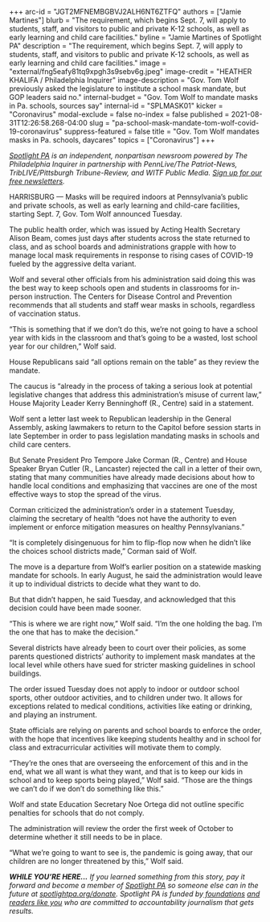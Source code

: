 +++
arc-id = "JGT2MFNEMBGBVJ2ALH6NT6ZTFQ"
authors = ["Jamie Martines"]
blurb = "The requirement, which begins Sept. 7, will apply to students, staff, and visitors to public and private K-12 schools, as well as early learning and child care facilities."
byline = "Jamie Martines of Spotlight PA"
description = "The requirement, which begins Sept. 7, will apply to students, staff, and visitors to public and private K-12 schools, as well as early learning and child care facilities."
image = "external/fng5eafy81tq9xpgh3s9sebv6g.jpeg"
image-credit = "HEATHER KHALIFA / Philadelphia Inquirer"
image-description = "Gov. Tom Wolf previously asked the legislature to institute a school mask mandate, but GOP leaders said no."
internal-budget = "Gov. Tom Wolf to mandate masks in Pa. schools, sources say"
internal-id = "SPLMASK01"
kicker = "Coronavirus"
modal-exclude = false
no-index = false
published = 2021-08-31T12:26:58.268-04:00
slug = "pa-school-mask-mandate-tom-wolf-covid-19-coronavirus"
suppress-featured = false
title = "Gov. Tom Wolf mandates masks in Pa. schools, daycares"
topics = ["Coronavirus"]
+++

<a href="https://www.spotlightpa.org/"><i>Spotlight PA</i></a><i> is an independent, nonpartisan newsroom powered by The Philadelphia Inquirer in partnership with PennLive/The Patriot-News, TribLIVE/Pittsburgh Tribune-Review, and WITF Public Media. </i><a href="https://www.spotlightpa.org/newsletters"><i>Sign up for our free newsletters</i></a><i>.</i>

HARRISBURG — Masks will be required indoors at Pennsylvania’s public and private schools, as well as early learning and child-care facilities, starting Sept. 7, Gov. Tom Wolf announced Tuesday.

The public health order, which was issued by Acting Health Secretary Alison Beam, comes just days after students across the state returned to class, and as school boards and administrations grapple with how to manage local mask requirements in response to rising cases of COVID-19 fueled by the aggressive delta variant.

Wolf and several other officials from his administration said doing this was the best way to keep schools open and students in classrooms for in-person instruction. The Centers for Disease Control and Prevention recommends that all students and staff wear masks in schools, regardless of vaccination status.

<script src="https://www.spotlightpa.org/embed.js" async></script><div data-spl-embed-version="1" data-spl-src="https://www.spotlightpa.org/embeds/newsletter/"></div>

“This is something that if we don’t do this, we’re not going to have a school year with kids in the classroom and that’s going to be a wasted, lost school year for our children,” Wolf said.

House Republicans said “all options remain on the table” as they review the mandate.

The caucus is “already in the process of taking a serious look at potential legislative changes that address this administration’s misuse of current law,” House Majority Leader Kerry Benninghoff (R., Centre) said in a statement.

Wolf sent a letter last week to Republican leadership in the General Assembly, asking lawmakers to return to the Capitol before session starts in late September in order to pass legislation mandating masks in schools and child care centers.

But Senate President Pro Tempore Jake Corman (R., Centre) and House Speaker Bryan Cutler (R., Lancaster) rejected the call in a letter of their own, stating that many communities have already made decisions about how to handle local conditions and emphasizing that vaccines are one of the most effective ways to stop the spread of the virus.

Corman criticized the administration’s order in a statement Tuesday, claiming the secretary of health “does not have the authority to even implement or enforce mitigation measures on healthy Pennsylvanians.”

“It is completely disingenuous for him to flip-flop now when he didn’t like the choices school districts made,” Corman said of Wolf.

The move is a departure from Wolf’s earlier position on a statewide masking mandate for schools. In early August, he said the administration would leave it up to individual districts to decide what they want to do.

But that didn’t happen, he said Tuesday, and acknowledged that this decision could have been made sooner.

“This is where we are right now,” Wolf said. “I’m the one holding the bag. I’m the one that has to make the decision.”

Several districts have already been to court over their policies, as some parents questioned districts’ authority to implement mask mandates at the local level while others have sued for stricter masking guidelines in school buildings.

The order issued Tuesday does not apply to indoor or outdoor school sports, other outdoor activities, and to children under two. It allows for exceptions related to medical conditions, activities like eating or drinking, and playing an instrument.

State officials are relying on parents and school boards to enforce the order, with the hope that incentives like keeping students healthy and in school for class and extracurricular activities will motivate them to comply.

<script src="https://www.spotlightpa.org/embed.js" async></script><div data-spl-embed-version="1" data-spl-src="https://www.spotlightpa.org/embeds/donate/?teaser_text=If%20you%20learned%20something%20from%20this%20report%2C%20pay%20it%20forward%20and%20become%20a%20member%20of%20Spotlight%20PA%20so%20someone%20else%20can%20in%20the%20future."></div>

“They’re the ones that are overseeing the enforcement of this and in the end, what we all want is what they want, and that is to keep our kids in school and to keep sports being played,” Wolf said. “Those are the things we can’t do if we don’t do something like this.”

Wolf and state Education Secretary Noe Ortega did not outline specific penalties for schools that do not comply.

The administration will review the order the first week of October to determine whether it still needs to be in place.

“What we’re going to want to see is, the pandemic is going away, that our children are no longer threatened by this,” Wolf said.

<i><b>WHILE YOU’RE HERE...</b></i><i> If you learned something from this story, pay it forward and become a member of </i><a href="https://www.spotlightpa.org/"><i>Spotlight PA</i></a><i> so someone else can in the future at </i><a href="https://www.spotlightpa.org/donate"><i>spotlightpa.org/donate</i></a><i>. Spotlight PA is funded by</i><a href="https://www.spotlightpa.org/support"><i> foundations</i></a><i> </i><a href="https://www.spotlightpa.org/support"><i>and readers like you</i></a><i> who are committed to accountability journalism that gets results.</i>
